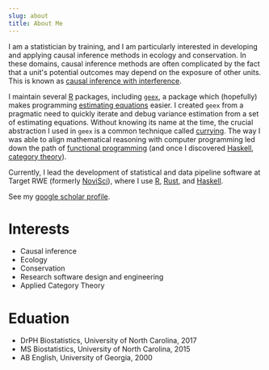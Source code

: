 ```yaml
---
slug: about
title: About Me
---
```


I am a statistician by training, and I am particularly interested in developing and applying causal inference methods in ecology and conservation. In these domains, causal inference methods are often complicated by the fact that a unit's potential outcomes may depend on the exposure of other units. This is known as [causal inference with interference](https://scholar.google.com/scholar?q=causal+inference+with+interference&hl=en&as_sdt=0&as_vis=1&oi=scholart).

I maintain several [R](https://cran.r-project.org/index.html) packages, including [`geex`](https://github.com/bsaul/geex), a package which (hopefully) makes programming [estimating equations](https://en.wikipedia.org/wiki/Estimating_equations) easier. I created `geex` from a pragmatic need to quickly iterate and debug variance estimation from a set of estimating equations. Without knowing its name at the time, the crucial abstraction I used in  `geex` is a common technique called [currying](https://en.wikipedia.org/wiki/Currying). The way I was able to align mathematical reasoning with computer programming led down the path of [functional programming](https://en.wikipedia.org/wiki/Functional_programming) (and once I discovered [Haskell](https://www.haskell.org/), [category theory](https://www.math3ma.com/blog/what-is-category-theory-anyway)).

Currently, I lead the development of statistical and data pipeline software at Target RWE (formerly [NoviSci](https://www.novisci.com/)), where I use  [R](https://cran.r-project.org/index.html), [Rust](https://www.rust-lang.org/), and  [Haskell](https://www.haskell.org/).

See my [google scholar profile](https://scholar.google.com/citations?user=7rYgr1sAAAAJ&hl=en).

# Interests

* Causal inference
* Ecology
* Conservation
* Research software design and engineering
* Applied Category Theory

# Eduation

* DrPH Biostatistics, University of North Carolina, 2017
* MS Biostatistics, University of North Carolina, 2015
* AB English, University of Georgia, 2000